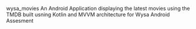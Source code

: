 wysa_movies
An Android Application displaying the latest movies using the TMDB built usning Kotlin and MVVM architecture for Wysa Android Assesment
